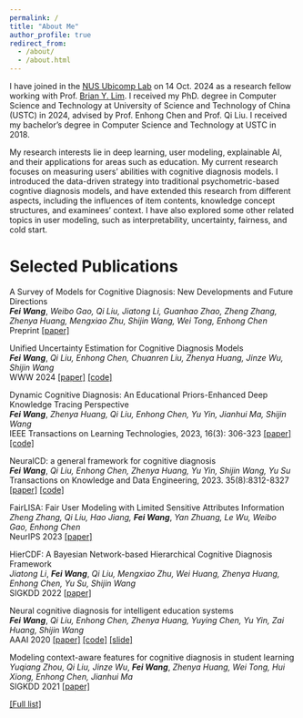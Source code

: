 ```yaml
---
permalink: /
title: "About Me"
author_profile: true
redirect_from: 
  - /about/
  - /about.html
---
```


I have joined in the [NUS Ubicomp Lab](https://ubiquitous.comp.nus.edu.sg/) on 14 Oct. 2024 as a research fellow working with Prof. [Brian Y. Lim](https://www.brianlim.net/). I received my PhD. degree in Computer Science and Technology at University of Science and Technology of China (USTC) in 2024, advised by Prof. Enhong Chen and Prof. Qi Liu. I received my bachelor’s degree in Computer Science and Technology at USTC in 2018.

My research interests lie in deep learning, user modeling, explainable AI, and their applications for areas such as education. My current research focuses on measuring users’ abilities with cognitive diagnosis models. I introduced the data-driven strategy into traditional psychometric-based cogntive diagnosis models, and have extended this research from different aspects, including the influences of item contents, knowledge concept structures, and examinees’ context. I have also explored some other related topics in user modeling, such as interpretability, uncertainty, fairness, and cold start. 
<!-- This is the front page of a website that is powered by the [Academic Pages template](https://github.com/academicpages/academicpages.github.io) and hosted on GitHub pages. [GitHub pages](https://pages.github.com) is a free service in which websites are built and hosted from code and data stored in a GitHub repository, automatically updating when a new commit is made to the respository. This template was forked from the [Minimal Mistakes Jekyll Theme](https://mmistakes.github.io/minimal-mistakes/) created by Michael Rose, and then extended to support the kinds of content that academics have: publications, talks, teaching, a portfolio, blog posts, and a dynamically-generated CV. You can fork [this repository](https://github.com/academicpages/academicpages.github.io) right now, modify the configuration and markdown files, add your own PDFs and other content, and have your own site for free, with no ads! An older version of this template powers my own personal website at [stuartgeiger.com](http://stuartgeiger.com), which uses [this Github repository](https://github.com/staeiou/staeiou.github.io). -->

Selected Publications
======
A Survey of Models for Cognitive Diagnosis: New Developments and Future Directions  \
**_Fei Wang_**, *Weibo Gao, Qi Liu, Jiatong Li, Guanhao Zhao, Zheng Zhang, Zhenya Huang, Mengxiao Zhu, Shijin Wang, Wei Tong, Enhong Chen*  \
Preprint [[paper]](https://arxiv.org/pdf/2407.05458)

Unified Uncertainty Estimation for Cognitive Diagnosis Models  \
**_Fei Wang_**, *Qi Liu, Enhong Chen, Chuanren Liu, Zhenya Huang, Jinze Wu, Shijin Wang*  \
WWW 2024 [[paper]]({{site.baseurl}}/files/UCD_WWW_2024.pdf) [[code]](https://github.com/LegionKing/UCD)

Dynamic Cognitive Diagnosis: An Educational Priors-Enhanced Deep Knowledge Tracing Perspective  \
**_Fei Wang_**, *Zhenya Huang, Qi Liu, Enhong Chen, Yu Yin, Jianhui Ma, Shijin Wang*  \
IEEE Transactions on Learning Technologies, 2023, 16(3): 306-323 [[paper]]({{site.baseurl}}/files/DynamicCD_TLT_2023.pdf) [[code]](https://github.com/LegionKing/Dynamic-Cognitive-Diagnosis)

NeuralCD: a general framework for cognitive diagnosis  \
**_Fei Wang_**, *Qi Liu, Enhong Chen, Zhenya Huang, Yu Yin, Shijin Wang, Yu Su*  \
Transactions on Knowledge and Data Engineering, 2023. 35(8):8312-8327 [[paper]]({{site.baseurl}}/files/NeuralCD_TKDE_2023.pdf) [[code]](https://github.com/LegionKing/Neural_Cognitive_Diagnosis-NeuralCD)

FairLISA: Fair User Modeling with Limited Sensitive Attributes Information  \
*Zheng Zhang, Qi Liu, Hao Jiang,* **_Fei Wang_**, *Yan Zhuang, Le Wu, Weibo Gao, Enhong Chen*  \
NeurIPS 2023 [[paper]](https://openreview.net/pdf?id=uFpjPJMkv6)

HierCDF: A Bayesian Network-based Hierarchical Cognitive Diagnosis Framework  \
*Jiatong Li*, **_Fei Wang_**, *Qi Liu, Mengxiao Zhu, Wei Huang, Zhenya Huang, Enhong Chen, Yu Su, Shijin Wang*  \
SIGKDD 2022 [[paper]]({{site.baseurl}}/files/HierCDF_KDD_2022.pdf)

Neural cognitive diagnosis for intelligent education systems  \
**_Fei Wang_**, *Qi Liu, Enhong Chen, Zhenya Huang, Yuying Chen, Yu Yin, Zai Huang, Shijin Wang*  \
AAAI 2020 [[paper]]({{site.baseurl}}/files/NeuralCD_AAAI_2020.pdf) [[code]](https://github.com/bigdata-ustc/Neural_Cognitive_Diagnosis-NeuralCD) [[slide]]({{site.baseurl}}/files/NeuralCD_AAAI_2020.pptx)

Modeling context-aware features for cognitive diagnosis in student learning  \
*Yuqiang Zhou, Qi Liu, Jinze Wu*, **_Fei Wang_**, *Zhenya Huang, Wei Tong, Hui Xiong, Enhong Chen, Jianhui Ma*  \
SIGKDD 2021 [[paper]](http://staff.ustc.edu.cn/~cheneh/paper_pdf/2021/Yuqiang-Zhou-KDD.pdf)

[[Full list]]({{site.baseurl}}/publications)

<!--Site-wide configuration
------
The main configuration file for the site is in the base directory in [_config.yml](https://github.com/academicpages/academicpages.github.io/blob/master/_config.yml), which defines the content in the sidebars and other site-wide features. You will need to replace the default variables with ones about yourself and your site's github repository. The configuration file for the top menu is in [_data/navigation.yml](https://github.com/academicpages/academicpages.github.io/blob/master/_data/navigation.yml). For example, if you don't have a portfolio or blog posts, you can remove those items from that navigation.yml file to remove them from the header. -->

